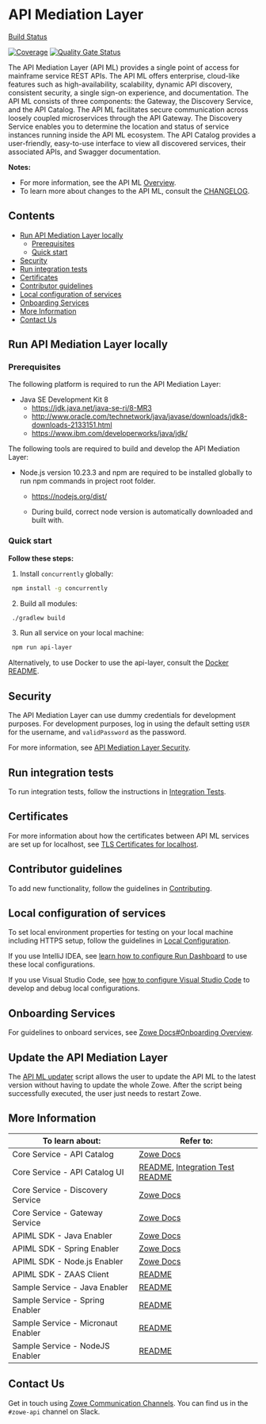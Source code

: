 # API Mediation Layer

[Build Status](https://wash.zowe.org:8443/job/API_Mediation/job/master/)

[![Coverage](https://sonarcloud.io/api/project_badges/measure?project=zowe_api-layer&metric=coverage)](https://sonarcloud.io/dashboard?id=zowe_api-layer)
[![Quality Gate Status](https://sonarcloud.io/api/project_badges/measure?project=zowe_api-layer&metric=alert_status)](https://sonarcloud.io/dashboard?id=zowe_api-layer)

The API Mediation Layer (API ML) provides a single point of access for mainframe service REST APIs. The API ML offers enterprise, cloud-like features such as high-availability, scalability, dynamic API discovery, consistent security, a single sign-on experience, and documentation. The API ML consists of three components: the Gateway, the Discovery Service, and the API Catalog. The API ML facilitates secure communication across loosely coupled microservices through the API Gateway. The Discovery Service enables you to determine the location and status of service instances running inside the API ML ecosystem. The API Catalog provides a user-friendly, easy-to-use interface to view all discovered services, their associated APIs, and Swagger documentation.

**Notes:** 
* For more information, see the API ML [Overview](https://docs.zowe.org/stable/getting-started/overview.html#api-mediation-layer).
* To learn more about changes to the API ML, consult the [CHANGELOG](CHANGELOG.md).

## Contents

  * [Run API Mediation Layer locally](#run-api-mediation-layer-locally)
    + [Prerequisites](#prerequisites)
    + [Quick start](#quick-start)
  * [Security](#security)
  * [Run integration tests](#run-integration-tests)
  * [Certificates](#certificates)
  * [Contributor guidelines](#contributor-guidelines)
  * [Local configuration of services](#local-configuration-of-services)
  * [Onboarding Services](#onboarding-services)
  * [More Information](#more-information)
  * [Contact Us](#contact-us)

## Run API Mediation Layer locally

### Prerequisites

The following platform is required to run the API Mediation Layer:

* Java SE Development Kit 8 
    * <https://jdk.java.net/java-se-ri/8-MR3> 
    * <http://www.oracle.com/technetwork/java/javase/downloads/jdk8-downloads-2133151.html> 
    * <https://www.ibm.com/developerworks/java/jdk/>

The following tools are required to build and develop the API Mediation Layer:

* Node.js version 10.23.3 and npm are required to be installed globally to run npm commands in project root folder.
  
    * <https://nodejs.org/dist/>
    
    * During build, correct node version is automatically downloaded and built with.

### Quick start

**Follow these steps:**

1. Install `concurrently` globally:

  ```sh
   npm install -g concurrently
   ```

2. Build all modules:

  ```sh
   ./gradlew build
   ```

3. Run all service on your local machine:

  ```sh
   npm run api-layer
   ```

Alternatively, to use Docker to use the api-layer, consult the [Docker README](docker/README.md).

## Security

The API Mediation Layer can use dummy credentials for development purposes. For development purposes, log in using the default setting `USER` for the username, and `validPassword` as the password.   

For more information, see [API Mediation Layer Security](https://docs.zowe.org/stable/extend/extend-apiml/api-mediation-security.html).

## Run integration tests

To run integration tests, follow the instructions in [Integration Tests](integration-tests/README.md).

## Certificates

For more information about how the certificates between API ML services are set up for localhost, see [TLS Certificates for localhost](keystore/README.md).

## Contributor guidelines
To add new functionality, follow the guidelines in [Contributing](CONTRIBUTING.md).

## Local configuration of services

To set local environment properties for testing on your local machine including HTTPS setup, follow the guidelines in [Local Configuration](docs/local-configuration.md).

If you use IntelliJ IDEA, see [learn how to configure Run Dashboard](docs/idea-setup.md) to use these local configurations.

If you use Visual Studio Code, see [how to configure Visual Studio Code](docs/vscode-setup.md) to develop and debug local configurations.

## Onboarding Services

For guidelines to onboard services, see [Zowe Docs#Onboarding Overview](https://docs.zowe.org/stable/extend/extend-apiml/onboard-overview.html).

## Update the API Mediation Layer

The [API ML updater](apiml-common-lib-package/src/main/update_apiml.sh) script allows the user to update the API ML to 
the latest version without having to update the whole Zowe. 
After the script being successfully executed, the user just needs to restart Zowe.

## More Information

| To learn about:                       | Refer to:                                                                                                                                                                             |
|---------------------------------------|-----------------------------------------------------------------------------------------------------------------------------------------------------------------------------------------|
| Core Service - API Catalog            | [Zowe Docs](https://docs.zowe.org/stable/getting-started/overview.html#api-mediation-layer)                                                                                                          |
|       Core Service - API Catalog UI   | [README](api-catalog-ui/frontend/README.md), [Integration Test README](api-catalog-ui/frontend/src/integration-tests/README.md)       |
| Core Service - Discovery Service      | [Zowe Docs](https://docs.zowe.org/stable/getting-started/overview.html#api-mediation-layer)                                                                                                          |
| Core Service - Gateway Service        | [Zowe Docs](https://docs.zowe.org/stable/getting-started/overview.html#api-mediation-layer)                                                                                                          |
| APIML SDK - Java Enabler              | [Zowe Docs](https://docs.zowe.org/stable/extend/extend-apiml/onboard-plain-java-enabler.html)                                                                                                        |
| APIML SDK - Spring Enabler            | [Zowe Docs](https://docs.zowe.org/stable/extend/extend-apiml/onboard-spring-boot-enabler.html)                                                                                                       |
| APIML SDK - Node.js Enabler           | [Zowe Docs](https://docs.zowe.org/stable/extend/extend-apiml/onboard-nodejs-enabler.html)                                                                                                       |
| APIML SDK - ZAAS Client               | [README](zaas-client/README.md)                                                                                                                                                         |
| Sample Service - Java Enabler         | [README](onboarding-enabler-java-sample-app/README.md)                                                                                                                                  |
|       Sample Service - Spring Enabler | [README](onboarding-enabler-spring-sample-app/README.md)                                                                                                                            |
|       Sample Service - Micronaut Enabler | [README](onboarding-enabler-micronaut-sample-app/README.md)                                                                                                                            |
|       Sample Service - NodeJS Enabler | [README](onboarding-enabler-nodejs-sample-app/README.md)                                                                                                                            |

## Contact Us

Get in touch using [Zowe Communication Channels](https://github.com/zowe/community/blob/master/README.md#communication-channels). You can find us in the `#zowe-api` channel on Slack.
